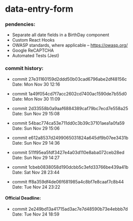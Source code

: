 # data-entry-form

### pendencies:

- Separate all date fields in a BirthDay component
- Custom React Hooks
- OWASP standards, where applicable – https://owasp.org/
- Google ReCAPTCHA
- Automated Tests (Jest)

### commit history:

  - commit 27e31160159d2ddd50b03cad6796abe2df48156c<br/>
  Date:   Mon Nov 30 12:16

  - commit 1a49f054cd7f7acc2602cd7400ac1590de7b55d0<br/>
  Date:   Mon Nov 30 11:09

  - commit 2d33558b0a9aaf6884389caf79bc7ecd7e558a25<br/>
  Date:   Sun Nov 29 15:08

  - commit 54bac774ca53e711dd0c3b39c37101aea1a0fa59<br/>
  Date:   Sun Nov 29 15:06

  - commit e612a8537d2499065031824a645df9b07ee3431b<br/>
  Date:   Sun Nov 29 14:36

  - commit 511f95ea5fdf3427e4a03d110e8aba072ceb28ed<br/>
  Date:   Sun Nov 29 14:27

  - commit 1cbeb0838058d190dcbb5c3efd33766be439a41b<br/>
  Date:   Sat Nov 28 23:44

  - commit ff8a359df4de06f681985a4c8bf7e8caaf7c8b44<br/>
  Date:   Tue Nov 24 23:22

  #### Official Deadline:
  - commit 2e249bd13a41715ad3ac7e7d48590b73e4ebbb7d<br/>
  Date:   Tue Nov 24 18:59
